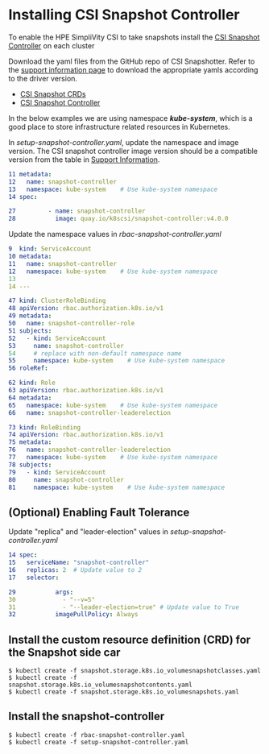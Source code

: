 <!-- markdownlint-disable MD014 -->
# Installing CSI Snapshot Controller

To enable the HPE SimpliVity CSI to take snapshots install the [CSI Snapshot Controller](https://github.com/kubernetes-csi/external-snapshotter) on each cluster

Download the yaml files from the GitHub repo of CSI Snapshotter. Refer to the [support information page](../../support-information.md) to download the appropriate yamls according to the driver version.

- [CSI Snapshot CRDs](https://github.com/kubernetes-csi/external-snapshotter/tree/v4.0.0/client/config/crd)
- [CSI Snapshot Controller](https://github.com/kubernetes-csi/external-snapshotter/tree/v4.0.0/deploy/kubernetes/snapshot-controller)

In the below examples we are using namespace ***kube-system***, which is a good place to store infrastructure related resources in Kubernetes.

In *setup-snapshot-controller.yaml*, update the namespace and image version. The CSI snapshot controller image version should be a compatible version from the table in [Support Information](../../support-information.md).

```yaml
11 metadata:
12   name: snapshot-controller
13   namespace: kube-system    # Use kube-system namespace
14 spec:
```

```yaml
27         - name: snapshot-controller
28           image: quay.io/k8scsi/snapshot-controller:v4.0.0
```

Update the namespace values in *rbac-snapshot-controller.yaml*

```yaml
9  kind: ServiceAccount
10 metadata:
11   name: snapshot-controller
12   namespace: kube-system    # Use kube-system namespace
13
14 ---
```

```yaml
47 kind: ClusterRoleBinding
48 apiVersion: rbac.authorization.k8s.io/v1
49 metadata:
50   name: snapshot-controller-role
51 subjects:
52   - kind: ServiceAccount
53     name: snapshot-controller
54     # replace with non-default namespace name
55     namespace: kube-system    # Use kube-system namespace
56 roleRef:
```

```yaml
62 kind: Role
63 apiVersion: rbac.authorization.k8s.io/v1
64 metadata:
65   namespace: kube-system    # Use kube-system namespace
66   name: snapshot-controller-leaderelection
```

```yaml
73 kind: RoleBinding
74 apiVersion: rbac.authorization.k8s.io/v1
75 metadata:
76   name: snapshot-controller-leaderelection
77   namespace: kube-system    # Use kube-system namespace
78 subjects:
79   - kind: ServiceAccount
80     name: snapshot-controller
81     namespace: kube-system    # Use kube-system namespace
```

## (Optional) Enabling Fault Tolerance

Update "replica" and "leader-election" values in *setup-snapshot-controller.yaml*

```yaml
14 spec:
15   serviceName: "snapshot-controller"
16   replicas: 2  # Update value to 2
17   selector:
```

```yaml
29           args:
30             - "--v=5"
31             - "--leader-election=true" # Update value to True
32           imagePullPolicy: Always
```

## Install the custom resource definition (CRD) for the Snapshot side car

```text
$ kubectl create -f snapshot.storage.k8s.io_volumesnapshotclasses.yaml
$ kubectl create -f snapshot.storage.k8s.io_volumesnapshotcontents.yaml
$ kubectl create -f snapshot.storage.k8s.io_volumesnapshots.yaml
```

## Install the snapshot-controller

```text
$ kubectl create -f rbac-snapshot-controller.yaml
$ kubectl create -f setup-snapshot-controller.yaml
```
